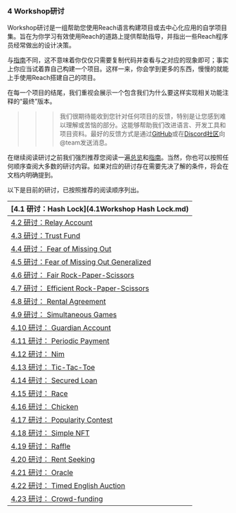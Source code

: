 ### 4 Workshop研讨

Workshop研讨是一组帮助您使用Reach语言构建项目或去中心化应用的自学项目集。旨在为你学习有效使用Reach的道路上提供帮助指导，并指出一些Reach程序员经常做出的设计决策。

与[指南](https://docs.reach.sh/tut.html)不同，这不意味着你仅仅只需要复制代码并查看与之对应的现象即可；事实上你应当试着靠自己构建一个项目。这样一来，你会学到更多的东西，慢慢的就能上手使用Reach搭建自己的项目。

在每一个项目的结尾，我们重视会展示一个包含我们为什么要这样实现相关功能注释的“最终”版本。

> > > 我们很期待能收到您针对任何项目的反馈，特别是让您感到难以理解或苦恼的部分。这能够帮助我们改进语言、开发工具和项目资料。最好的反馈方式是通过[GitHub](https://github.com/reach-sh/reach-lang/issues)或在[Discord社区](https://discord.gg/AZsgcXu)向@team发送消息。

在继续阅读研讨之前我们强烈推荐您阅读一遍[总览](https://docs.reach.sh/overview.html)和[指南](https://docs.reach.sh/tut.html)。当然，你也可以按照任何顺序查阅大多数的研讨内容。如果对应的研讨存在需要先决了解的条件，将会在文档内明确提到。

以下是目前的研讨，已按照推荐的阅读顺序列出。

| [4.1 研讨：Hash Lock](4.1Workshop Hash Lock.md)              |
| ------------------------------------------------------------ |
| [4.2 研讨：Relay Account](https://docs.reach.sh/workshop-relay.html) |
| [4.3 研讨：Trust Fund](https://docs.reach.sh/workshop-trust-fund.html) |
| [4.4 研讨： Fear of Missing Out](https://docs.reach.sh/workshop-fomo.html) |
| [4.5 研讨：Fear of Missing Out Generalized](https://docs.reach.sh/workshop-fomo-generalized.html) |
| [4.6 研讨： Fair Rock-Paper-Scissors](https://docs.reach.sh/workshop-rps-fair.html) |
| [4.7 研讨： Efficient Rock-Paper-Scissors](https://docs.reach.sh/workshop-rps-eff.html) |
| [4.8 研讨： Rental Agreement](https://docs.reach.sh/workshop-rental.html) |
| [4.9 研讨： Simultaneous Games](https://docs.reach.sh/workshop-abstract-simul.html) |
| [4.10 研讨： Guardian Account](https://docs.reach.sh/workshop-guardian-account.html) |
| [4.11 研讨： Periodic Payment](https://docs.reach.sh/workshop-utility.html) |
| [4.12 研讨： Nim](https://docs.reach.sh/workshop-nim.html)   |
| [4.13 研讨： Tic-Tac-Toe](https://docs.reach.sh/workshop-ttt.html) |
| [4.14 研讨： Secured Loan](https://docs.reach.sh/workshop-secured-loan.html) |
| [4.15 研讨： Race](https://docs.reach.sh/workshop-race.html) |
| [4.16 研讨： Chicken](https://docs.reach.sh/workshop-chicken-race.html) |
| [4.17 研讨： Popularity Contest](https://docs.reach.sh/workshop-popularity-contest.html) |
| [4.18 研讨： Simple NFT](https://docs.reach.sh/workshop-nft-dumb.html) |
| [4.19 研讨： Raffle](https://docs.reach.sh/workshop-raffle.html) |
| [4.20 研讨： Rent Seeking](https://docs.reach.sh/workshop-rent-seeking.html) |
| [4.21 研讨： Oracle](https://docs.reach.sh/workshop-oracle.html) |
| [4.22 研讨： Timed English Auction](https://docs.reach.sh/workshop-auction-te.html) |
| [4.23 研讨： Crowd-funding](https://docs.reach.sh/workshop-crowdfund.html) |